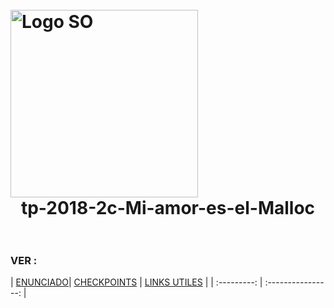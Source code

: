 <h1>
  <br>

  <div class="row">
  <div class="column" align = "left"><img src = "https://www.utnso.com/wp-content/uploads/2017/11/main-logo-utnso.png" alt="Logo SO" width="300"></div>
  <div class="column" align= "center">tp-2018-2c-Mi-amor-es-el-Malloc</div>
</div>
  </br>
</h1>




### VER :

| [ENUNCIADO](https://www.utnso.com/wp-content/uploads/2018/08/2C2018-El-Gran-TP.pdf)| [CHECKPOINTS](https://github.com/sisoputnfrba/tp-2018-2c-Mi-amor-es-el-Malloc/blob/master/infoCheckpoints.md)
| [LINKS UTILES](https://www.utnso.com/links-utiles/)
|
| :---------:   |  :----------------:                |

